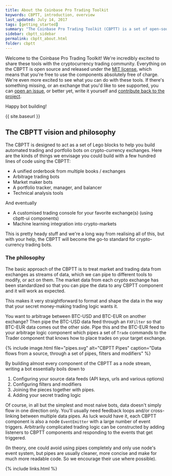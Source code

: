```yaml
---
title: About the Coinbase Pro Trading Toolkit
keywords: CBPTT, introduction, overview
last_updated: July 14, 2017
tags: [getting_started]
summary: "The Coinbase Pro Trading Toolkit (CBPTT) is a set of open-source modules that make it straightforward to create and run trading algorithms and bots on cryptocurrency exchanges"
sidebar: cbptt_sidebar
permalink: cbptt_about.html
folder: cbptt
---
```


Welcome to the Coinbase Pro Trading Toolkit! We're incredibly excited to share these tools with the cryptocurrency
trading community. Everything on the CBPTT is open source and released under the [MIT license](licenses/LICENSE), which means
that you're free to use the components absolutely free of charge. We're even more excited to see what
you can do with these tools. If there's something missing, or an exchange that you'd like to see supported,
you can [open an issue]({{site.repository}}), or better yet, write it yourself and [contribute back to the project](cbptt_contributing.html).

Happy bot building!

{{ site.baseurl }}

## The CBPTT vision and philosophy

The CBPTT is designed to act as a set of Lego blocks to help you build automated trading and portfolio bots on
crypto-currency exchanges. Here are the kinds of things we envisage you could build with a few hundred lines of
code using the CBPTT:

* A unified orderbook from multiple books / exchanges
* Arbitrage trading bots
* Market maker bots
* A portfolio tracker, manager, and balancer
* Technical analysis tools

And eventually

* A customised trading console for your favorite exchange(s) (using cbptt-ui components)
* Machine learning integration into crypto-markets

This is pretty heady stuff and we're a long way from realising all of this, but with your help, the CBPTT will
become the go-to standard for crypto-currency trading bots.

### The philosophy

The basic approach of the CBPTT is to treat market and trading data from exchanges as streams of data, which
we can pipe to different tools to modify, or act on them. The market data from each crypto exchange has been
standardized so that you can pipe the data to any CBPTT component and it will work as expected.

This makes it very straightforward to format and shape the data in the way that your secret money-making trading logic wants it.

You want to arbitrage between BTC-USD and BTC-EUR on another exchange? Then pipe the BTC-USD data feed through
an `FXFilter` so that BTC-EUR data comes out the other side. Pipe this and the BTC-EUR feed to your arbitrage
logic component which pipes a set of `Trade` commands to the Trader component that knows how to place trades on your
target exchange.

{% include image.html file="pipes.svg" alt="CBPTT Pipes" caption="Data flows from a source, through a set of pipes, filters and modifiers" %}

By building almost every component of the CBPTT as a node stream, writing a bot essentially boils down to

 1. Configuring your source data feeds (API keys, urls and various options)
 1. Configuring filters and modifiers
 1. Joining the pieces together with pipes.
 1. Adding your secret trading logic

Of course, in all but the simplest and most naive bots, data doesn't simply flow in one direction only.
 You'll usually need feedback loops and/or cross-linking between multiple data pipes. As luck would have it,
 each CBPTT component is also a node `EventEmitter` with a large number of event triggers. Arbitrarily complicated trading logic can be constructed by adding listeners to CBPTT components and responding to the events that get
 triggered.

 (In theory, one could avoid using pipes completely and only use node's event system, but pipes are usually cleaner,
 more concise and make for much more readable code. So we encourage their use where possible).

{% include links.html %}
